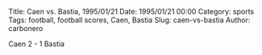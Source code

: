 Title: Caen vs. Bastia, 1995/01/21
Date: 1995/01/21 00:00
Category: sports
Tags: football, football scores, Caen, Bastia
Slug: caen-vs-bastia
Author: carbonero


Caen 2 - 1 Bastia
